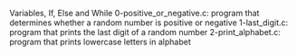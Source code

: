 Variables, If, Else and While
0-positive_or_negative.c: program that determines whether a random number is positive or negative
1-last_digit.c: program that prints the last digit of a random number
2-print_alphabet.c: program that prints lowercase letters in alphabet
